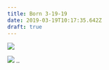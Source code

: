 ```yaml
---
title: Born 3-19-19
date: 2019-03-19T10:17:35.642Z
draft: true
---
```

![](/images/20190319_033042.jpg)

![](/images/20190319_033027.jpg)
 ..
